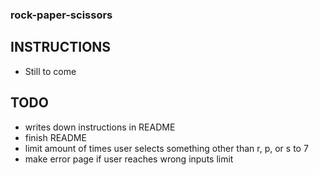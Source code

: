 ### rock-paper-scissors ###

## INSTRUCTIONS

- Still to come

## TODO

- writes down instructions in README
- finish README
- limit amount of times user selects something other than r, p, or s to 7
- make error page if user reaches wrong inputs limit